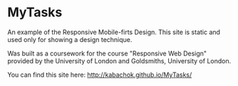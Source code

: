 # MyTasks
An example of the Responsive Mobile-firts Design.
This site is static and used only for showing a design technique.

Was built as a coursework for the course "Responsive Web Design" provided by the University of London and Goldsmiths, University of London.

You can find this site here: http://kabachok.github.io/MyTasks/
